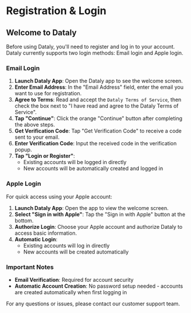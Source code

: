 # Registration & Login

## Welcome to Dataly

Before using Dataly, you'll need to register and log in to your account. Dataly currently supports two login methods: Email login and Apple login.

### Email Login

1. **Launch Dataly App**: Open the Dataly app to see the welcome screen.
2. **Enter Email Address**: In the "Email Address" field, enter the email you want to use for registration.
3. **Agree to Terms**: Read and accept the `Dataly Terms of Service`, then check the box next to "I have read and agree to the Dataly Terms of Service".
4. **Tap "Continue"**: Click the orange "Continue" button after completing the above steps.
5. **Get Verification Code**: Tap "Get Verification Code" to receive a code sent to your email.
6. **Enter Verification Code**: Input the received code in the verification popup.
7. **Tap "Login or Register"**:
   - Existing accounts will be logged in directly
   - New accounts will be automatically created and logged in

### Apple Login

For quick access using your Apple account:

1. **Launch Dataly App**: Open the app to view the welcome screen.
2. **Select "Sign in with Apple"**: Tap the "Sign in with Apple" button at the bottom.
3. **Authorize Login**: Choose your Apple account and authorize Dataly to access basic information.
4. **Automatic Login**:
   - Existing accounts will log in directly
   - New accounts will be created automatically

### Important Notes

- **Email Verification**: Required for account security
- **Automatic Account Creation**: No password setup needed - accounts are created automatically when first logging in

For any questions or issues, please contact our customer support team.